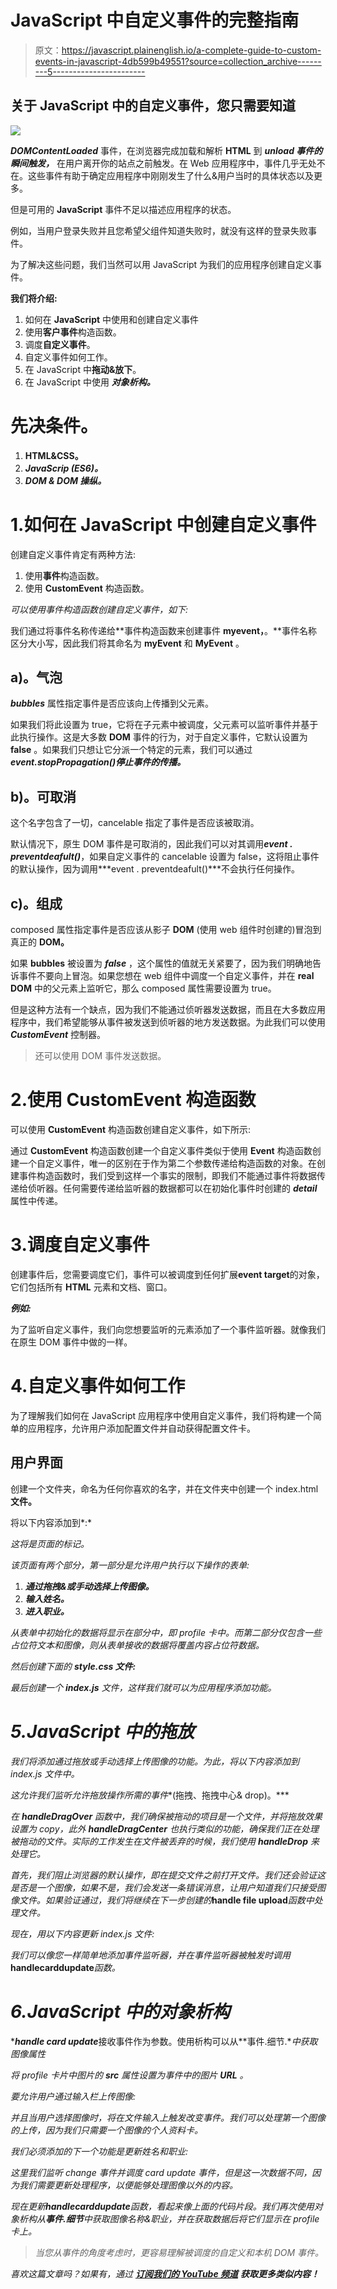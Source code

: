 # JavaScript 中自定义事件的完整指南

> 原文：<https://javascript.plainenglish.io/a-complete-guide-to-custom-events-in-javascript-4db599b49551?source=collection_archive---------5----------------------->

## 关于 JavaScript 中的自定义事件，您只需要知道

![](img/0ed41277bb7501c5d6d291d5e31c67d7.png)

***DOMContentLoaded*** 事件，在浏览器完成加载和解析 **HTML** 到 ***unload 事件的瞬间触发，*** 在用户离开你的站点之前触发。在 Web 应用程序中，事件几乎无处不在。这些事件有助于确定应用程序中刚刚发生了什么&用户当时的具体状态以及更多。

但是可用的 **JavaScript** 事件不足以描述应用程序的状态。

例如，当用户登录失败并且您希望父组件知道失败时，就没有这样的登录失败事件。

为了解决这些问题，我们当然可以用 JavaScript 为我们的应用程序创建自定义事件。

**我们将介绍:**

1.  如何在 **JavaScript** 中使用和创建自定义事件
2.  使用**客户事件**构造函数。
3.  调度**自定义事件**。
4.  自定义事件如何工作。
5.  在 JavaScript 中**拖动&放下**。
6.  在 JavaScript 中使用 ***对象析构。***

# 先决条件。

1.  **HTML&CSS。**
2.  ***JavaScrip (ES6)。***
3.  ***DOM & DOM 操纵。***

# 1.如何在 **JavaScript** 中创建自定义事件

创建自定义事件肯定有两种方法:

1.  使用**事件**构造函数。
2.  使用 **CustomEvent** 构造函数。

*可以使用事件构造函数创建自定义事件，如下:*

我们通过将事件名称传递给**事件构造函数来创建事件 **myevent，**。**事件名称区分大小写，因此我们将其命名为 **myEvent** 和 **MyEvent** 。

## a)。**气泡**

***bubbles*** 属性指定事件是否应该向上传播到父元素。

如果我们将此设置为 true，它将在子元素中被调度，父元素可以监听事件并基于此执行操作。这是大多数 **DOM** 事件的行为，对于自定义事件，它默认设置为 **false** 。如果我们只想让它分派一个特定的元素，我们可以通过 ***event.stopPropagation()停止事件的传播。***

## b)。可取消

这个名字包含了一切，cancelable 指定了事件是否应该被取消。

默认情况下，原生 DOM 事件是可取消的，因此我们可以对其调用***event . preventdeafult()***，如果自定义事件的 cancelable 设置为 false，这将阻止事件的默认操作，因为调用***event . preventdeafult()***不会执行任何操作。

## c)。组成

composed 属性指定事件是否应该从影子 **DOM** (使用 web 组件时创建的)冒泡到真正的 **DOM。**

如果 **bubbles** 被设置为 ***false*** ，这个属性的值就无关紧要了，因为我们明确地告诉事件不要向上冒泡。如果您想在 web 组件中调度一个自定义事件，并在 **real DOM** 中的父元素上监听它，那么 composed 属性需要设置为 true。

但是这种方法有一个缺点，因为我们不能通过侦听器发送数据，而且在大多数应用程序中，我们希望能够从事件被发送到侦听器的地方发送数据。为此我们可以使用 ***CustomEvent*** 控制器。

> 还可以使用 DOM 事件发送数据。

# 2.使用 CustomEvent 构造函数

可以使用 **CustomEvent** 构造函数创建自定义事件，如下所示:

通过 **CustomEvent** 构造函数创建一个自定义事件类似于使用 **Event** 构造函数创建一个自定义事件，唯一的区别在于作为第二个参数传递给构造函数的对象。在创建事件构造函数时，我们受到这样一个事实的限制，即我们不能通过事件将数据传递给侦听器。任何需要传递给监听器的数据都可以在初始化事件时创建的 ***detail*** 属性中传递。

# 3.调度自定义事件

创建事件后，您需要调度它们，事件可以被调度到任何扩展**event target**的对象，它们包括所有 **HTML** 元素和文档、窗口。

***例如:***

为了监听自定义事件，我们向您想要监听的元素添加了一个事件监听器。就像我们在原生 DOM 事件中做的一样。

# 4.自定义事件如何工作

为了理解我们如何在 JavaScript 应用程序中使用自定义事件，我们将构建一个简单的应用程序，允许用户添加配置文件并自动获得配置文件卡。

## 用户界面

创建一个文件夹，命名为任何你喜欢的名字，并在文件夹中创建一个 index.html**文件。**

将以下内容添加到*:*

*这将是页面的标记。*

*该页面有两个部分，第一部分是允许用户执行以下操作的表单:*

1.  ***通过拖拽&或手动选择上传图像。***
2.  ***输入姓名。***
3.  ***进入职业。***

*从表单中初始化的数据将显示在部分中，即 profile 卡中。而第二部分仅包含一些占位符文本和图像，则从表单接收的数据将覆盖内容占位符数据。*

*然后创建下面的 **style.css 文件:***

*最后创建一个 **index.js** 文件，这样我们就可以为应用程序添加功能。*

# *5.JavaScript 中的拖放*

*我们将添加通过拖放或手动选择上传图像的功能。为此，将以下内容添加到 index.js 文件中。*

*这允许我们监听允许拖放操作所需的事件**(拖拽、拖拽中心& drop)。***

*在 **handleDragOver** 函数中，我们确保被拖动的项目是一个文件，并将拖放效果设置为 copy，此外 **handleDragCenter** 也执行类似的功能，确保我们正在处理被拖动的文件。实际的工作发生在文件被丢弃的时候，我们使用 **handleDrop** 来处理它。*

*首先，我们阻止浏览器的默认操作，即在提交文件之前打开文件。我们还会验证这是否是一个图像，如果不是，我们会发送一条错误消息，让用户知道我们只接受图像文件。如果验证通过，我们将继续在下一步创建的***handle file upload***函数中处理文件。*

*现在，用以下内容更新 index.js 文件:*

*我们可以像您一样简单地添加事件监听器，并在事件监听器被触发时调用***handlecarddupdate***函数。*

# *6.JavaScript 中的对象析构*

****handle card update***接收事件作为参数。使用析构可以从**事件.细节.**中获取图像属性*

*将 profile 卡片中图片的 **src** 属性设置为事件中的图片 **URL** 。*

*要允许用户通过输入栏上传图像:*

*并且当用户选择图像时，将在文件输入上触发改变事件。我们可以处理第一个图像的上传，因为我们只需要一个图像的个人资料卡。*

*我们必须添加的下一个功能是更新姓名和职业:*

*这里我们监听 change 事件并调度 card update 事件，但是这一次数据不同，因为我们需要更新处理程序，以便能够处理图像以外的内容。*

*现在更新**handlecarddupdate**函数，看起来像上面的代码片段。我们再次使用对象析构从**事件.细节**中获取图像名称&职业，并在获取数据后将它们显示在 profile 卡上。*

> *当您从事件的角度考虑时，更容易理解被调度的自定义和本机 DOM 事件。*

*喜欢这篇文章吗？如果有，通过 [**订阅我们的 YouTube 频道**](https://www.youtube.com/channel/UCtipWUghju290NWcn8jhyAw?sub_confirmation=true) **获取更多类似内容！***